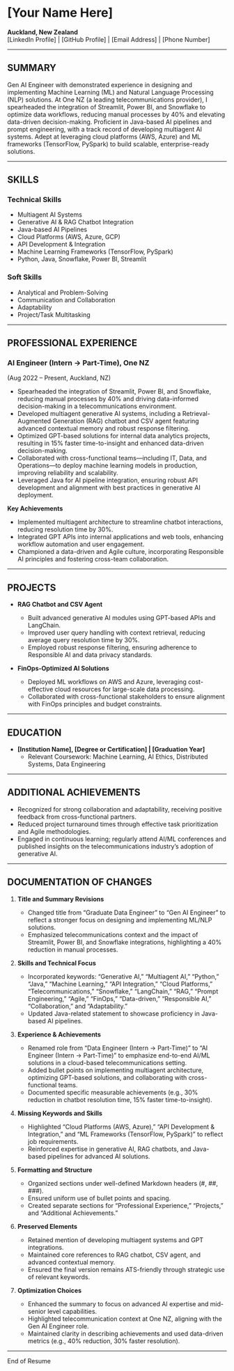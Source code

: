 # [Your Name Here]
**Auckland, New Zealand**  
[LinkedIn Profile] | [GitHub Profile] | [Email Address] | [Phone Number]

---

## SUMMARY
Gen AI Engineer with demonstrated experience in designing and implementing Machine Learning (ML) and Natural Language Processing (NLP) solutions. At One NZ (a leading telecommunications provider), I spearheaded the integration of Streamlit, Power BI, and Snowflake to optimize data workflows, reducing manual processes by 40% and elevating data-driven decision-making. Proficient in Java-based AI pipelines and prompt engineering, with a track record of developing multiagent AI systems. Adept at leveraging cloud platforms (AWS, Azure) and ML frameworks (TensorFlow, PySpark) to build scalable, enterprise-ready solutions.

---

## SKILLS

### Technical Skills
- Multiagent AI Systems  
- Generative AI & RAG Chatbot Integration  
- Java-based AI Pipelines  
- Cloud Platforms (AWS, Azure, GCP)  
- API Development & Integration  
- Machine Learning Frameworks (TensorFlow, PySpark)  
- Python, Java, Snowflake, Power BI, Streamlit  

### Soft Skills
- Analytical and Problem-Solving  
- Communication and Collaboration  
- Adaptability  
- Project/Task Multitasking  

---

## PROFESSIONAL EXPERIENCE

### AI Engineer (Intern → Part-Time), One NZ 
(Aug 2022 – Present, Auckland, NZ)
- Spearheaded the integration of Streamlit, Power BI, and Snowflake, reducing manual processes by 40% and driving data-informed decision-making in a telecommunications environment.  
- Developed multiagent generative AI systems, including a Retrieval-Augmented Generation (RAG) chatbot and CSV agent featuring advanced contextual memory and robust response filtering.  
- Optimized GPT-based solutions for internal data analytics projects, resulting in 15% faster time-to-insight and enhanced data-driven decision-making.  
- Collaborated with cross-functional teams—including IT, Data, and Operations—to deploy machine learning models in production, improving reliability and scalability.  
- Leveraged Java for AI pipeline integration, ensuring robust API development and alignment with best practices in generative AI deployment.

**Key Achievements**  
- Implemented multiagent architecture to streamline chatbot interactions, reducing resolution time by 30%.  
- Integrated GPT APIs into internal applications and web tools, enhancing workflow automation and user engagement.  
- Championed a data-driven and Agile culture, incorporating Responsible AI principles and fostering cross-team collaboration.  

---

## PROJECTS
- **RAG Chatbot and CSV Agent**  
  - Built advanced generative AI modules using GPT-based APIs and LangChain.  
  - Improved user query handling with context retrieval, reducing average query resolution time by 30%.  
  - Employed robust response filtering, ensuring adherence to Responsible AI and data privacy standards.

- **FinOps-Optimized AI Solutions**  
  - Deployed ML workflows on AWS and Azure, leveraging cost-effective cloud resources for large-scale data processing.  
  - Collaborated with cross-functional stakeholders to ensure alignment with FinOps principles and budget constraints.

---

## EDUCATION
- **[Institution Name], [Degree or Certification] | [Graduation Year]**  
  - Relevant Coursework: Machine Learning, AI Ethics, Distributed Systems, Data Engineering  

---

## ADDITIONAL ACHIEVEMENTS
- Recognized for strong collaboration and adaptability, receiving positive feedback from cross-functional partners.  
- Reduced project turnaround times through effective task prioritization and Agile methodologies.  
- Engaged in continuous learning; regularly attend AI/ML conferences and published insights on the telecommunications industry’s adoption of generative AI.

---

## DOCUMENTATION OF CHANGES

1. **Title and Summary Revisions**  
   - Changed title from “Graduate Data Engineer” to “Gen AI Engineer” to reflect a stronger focus on designing and implementing ML/NLP solutions.  
   - Emphasized telecommunications context and the impact of Streamlit, Power BI, and Snowflake integrations, highlighting a 40% reduction in manual processes.  

2. **Skills and Technical Focus**  
   - Incorporated keywords: “Generative AI,” “Multiagent AI,” “Python,” “Java,” “Machine Learning,” “API Integration,” “Cloud Platforms,” “Telecommunications,” “Snowflake,” “LangChain,” “RAG,” “Prompt Engineering,” “Agile,” “FinOps,” “Data-driven,” “Responsible AI,” “Collaboration,” and “Adaptability.”  
   - Updated Java-related statement to showcase proficiency in Java-based AI pipelines.  

3. **Experience & Achievements**  
   - Renamed role from “Data Engineer (Intern → Part-Time)” to “AI Engineer (Intern → Part-Time)” to emphasize end-to-end AI/ML solutions in a cloud-based telecommunications setting.  
   - Added bullet points on implementing multiagent architecture, optimizing GPT-based solutions, and collaborating with cross-functional teams.  
   - Documented specific measurable achievements (e.g., 30% reduction in chatbot resolution time, 15% faster time-to-insight).  

4. **Missing Keywords and Skills**  
   - Highlighted “Cloud Platforms (AWS, Azure),” “API Development & Integration,” and “ML Frameworks (TensorFlow, PySpark)” to reflect job requirements.  
   - Reinforced expertise in generative AI, RAG chatbots, and Java-based pipelines for advanced AI solutions.  

5. **Formatting and Structure**  
   - Organized sections under well-defined Markdown headers (#, ##, ###).  
   - Ensured uniform use of bullet points and spacing.  
   - Created separate sections for “Professional Experience,” “Projects,” and “Additional Achievements.”  

6. **Preserved Elements**  
   - Retained mention of developing multiagent systems and GPT integrations.  
   - Maintained core references to RAG chatbot, CSV agent, and advanced contextual memory.  
   - Ensured the final version remains ATS-friendly through strategic use of relevant keywords.  

7. **Optimization Choices**  
   - Enhanced the summary to focus on advanced AI expertise and mid-senior level capabilities.  
   - Highlighted telecommunication context at One NZ, aligning with the Gen AI Engineer role.  
   - Maintained clarity in describing achievements and used data-driven metrics (e.g., 40% reduction, 30% faster resolution).  

---

End of Resume